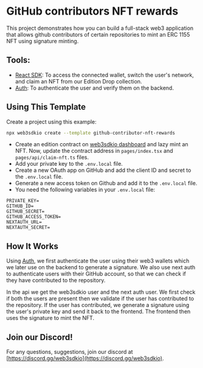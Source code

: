 # GitHub contributors NFT rewards

This project demonstrates how you can build a full-stack web3 application that allows github contributors of certain repositories to mint an ERC 1155 NFT using signature minting.

## Tools:

- [React SDK](https://docs.web3sdk.io/react): To access the connected wallet, switch the user's network, and claim an NFT from our Edition Drop collection.
- [Auth](https://portal.web3sdk.io/auth): To authenticate the user and verify them on the backend.

## Using This Template

Create a project using this example:

```bash
npx web3sdkio create --template github-contributor-nft-rewards
```

- Create an edition contract on [web3sdkio dashboard](https://web3sdk.io/dashboard) and lazy mint an NFT. Now, update the contract address in `pages/index.tsx` and `pages/api/claim-nft.ts` files.
- Add your private key to the `.env.local` file.
- Create a new OAuth app on GitHub and add the client ID and secret to the `.env.local` file.
- Generate a new access token on Github and add it to the `.env.local` file.
- You need the following variables in your `.env.local` file:

```
PRIVATE_KEY=
GITHUB_ID=
GITHUB_SECRET=
GITHUB_ACCESS_TOKEN=
NEXTAUTH_URL=
NEXTAUTH_SECRET=
```

## How It Works

Using [Auth](https://portal.web3sdk.io/auth), we first authenticate the user using their web3 wallets which we later use on the backend to generate a signature. We also use next auth to authenticate users with their GitHub account, so that we can check if they have contributed to the repository.

In the api we get the web3sdkio user and the next auth user. We first check if both the users are present then we validate if the user has contributed to the repository. If the user has contributed, we generate a signature using the user's private key and send it back to the frontend. The frontend then uses the signature to mint the NFT.

## Join our Discord!

For any questions, suggestions, join our discord at [https://discord.gg/web3sdkio](https://discord.gg/web3sdkio).
